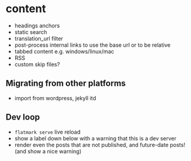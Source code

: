 
# content
- headings anchors
- static search
- translation_url filter
- post-process internal links to use the base url or to be relative
- tabbed content e.g. windows/linux/mac
- RSS
- custom skip files?


## Migrating from other platforms
- import from wordpress, jekyll itd


## Dev loop
- `flatmark serve` live reload
- show a label down below with a warning that this is a dev server
- render even the posts that are not published, and future-date posts! (and show a nice warning)



